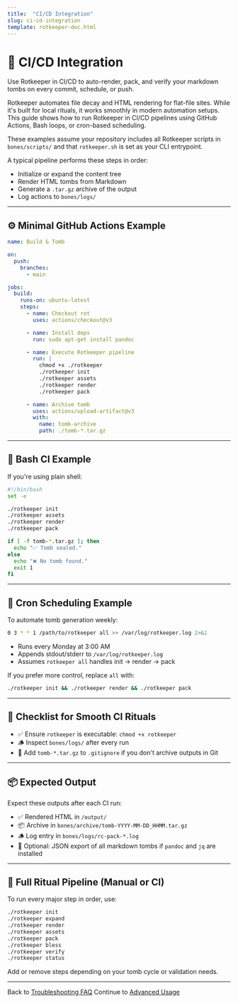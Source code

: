 ```yaml
---
title:  "CI/CD Integration"
slug: ci-cd-integration
template: rotkeeper-doc.html
---
```

<!-- asset-meta: { name: "ci-cd-integration.md", version: "v0.1.0" } -->

# 🔁 CI/CD Integration

Use Rotkeeper in CI/CD to auto-render, pack, and verify your markdown tombs on every commit, schedule, or push.

Rotkeeper automates file decay and HTML rendering for flat-file sites. While it's built for local rituals, it works smoothly in modern automation setups. This guide shows how to run Rotkeeper in CI/CD pipelines using GitHub Actions, Bash loops, or cron-based scheduling.

These examples assume your repository includes all Rotkeeper scripts in `bones/scripts/` and that `rotkeeper.sh` is set as your CLI entrypoint.

A typical pipeline performs these steps in order:
- Initialize or expand the content tree
- Render HTML tombs from Markdown
- Generate a `.tar.gz` archive of the output
- Log actions to `bones/logs/`

***

## ⚙️ Minimal GitHub Actions Example

```yaml
name: Build & Tomb

on:
  push:
    branches:
      - main

jobs:
  build:
    runs-on: ubuntu-latest
    steps:
      - name: Checkout rot
        uses: actions/checkout@v3

      - name: Install deps
        run: sudo apt-get install pandoc

      - name: Execute Rotkeeper pipeline
        run: |
          chmod +x ./rotkeeper
          ./rotkeeper init
          ./rotkeeper assets
          ./rotkeeper render
          ./rotkeeper pack

      - name: Archive tomb
        uses: actions/upload-artifact@v3
        with:
          name: tomb-archive
          path: ./tomb-*.tar.gz
```

***

## 🧪 Bash CI Example

If you're using plain shell:

```bash
#!/bin/bash
set -e

./rotkeeper init
./rotkeeper assets
./rotkeeper render
./rotkeeper pack

if [ -f tomb-*.tar.gz ]; then
  echo "✅ Tomb sealed."
else
  echo "❌ No tomb found."
  exit 1
fi
```

***

## 📆 Cron Scheduling Example

To automate tomb generation weekly:

```bash
0 3 * * 1 /path/to/rotkeeper all >> /var/log/rotkeeper.log 2>&1
```

- Runs every Monday at 3:00 AM
- Appends stdout/stderr to `/var/log/rotkeeper.log`
- Assumes `rotkeeper all` handles init → render → pack

If you prefer more control, replace `all` with:

```bash
./rotkeeper init && ./rotkeeper render && ./rotkeeper pack
```

***

## 🧠 Checklist for Smooth CI Rituals

- ✅ Ensure `rotkeeper` is executable: `chmod +x rotkeeper`
- 🪵 Inspect `bones/logs/` after every run
- 🚫 Add `tomb-*.tar.gz` to `.gitignore` if you don't archive outputs in Git

***

## 📦 Expected Output

Expect these outputs after each CI run:

- ✅ Rendered HTML in `/output/`
- 📦 Archive in `bones/archive/tomb-YYYY-MM-DD_HHMM.tar.gz`
- 🪵 Log entry in `bones/logs/rc-pack-*.log`
- 🧾 Optional: JSON export of all markdown tombs if `pandoc` and `jq` are installed

***

## 🔁 Full Ritual Pipeline (Manual or CI)

To run every major step in order, use:

```bash
./rotkeeper init
./rotkeeper expand
./rotkeeper render
./rotkeeper assets
./rotkeeper pack
./rotkeeper bless
./rotkeeper verify
./rotkeeper status
```

Add or remove steps depending on your tomb cycle or validation needs.

***

Back to [Troubleshooting FAQ](troubleshooting-faq.md)
Continue to [Advanced Usage](advanced-usage.md)


<!--
LIMERICK 1
The pipeline was built out of spite,
To bless every tomb late at night.
It looped through each phase,
With ritual haze—
And zipped it all up out of fright.

LIMERICK 2
A cron job awoke at the hour of three,
To carve tombs in binary glee.
With echo and chmod,
It chanted a psalm,
And mailed all the logs back to me.

LIMERICK 3
In GitHub Actions, the workers convened,
As scripts ran in spectral ravine.
They checked asset-meta,
Then gave a wet pat—
And archived each build in routine.

SORA PROMPT 1
"An otherworldly CI/CD pipeline under moonlight, ghostly terminals chanting rituals, spectral GitHub Actions forging tomb archives in an abandoned server room"

SORA PROMPT 2
"A sepia-toned, vintage automation dashboard, with cron glyphs and tombstone icons, lit by flickering console output and haunted by versioned asset-manifests"
-->